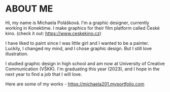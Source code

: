 # ABOUT ME

Hi, my name is Michaela Polášková. I'm a graphic designer, currently working in Konektime. I make graphics for their film platform called České kino.
(check it out: <https://www.ceskekino.cz>)

I have liked to paint since I was little girl and I wanted to be a painter. Luckily, I changed my mind, and I chose graphic design. But I still love illustration.

I studied graphic design in high school and am now at University of Creative Communication (VŠKK). I'm graduating this year (2023), and I hope in the next year to find a job that I will love.


Here are some of my works - <https://michaela201.myportfolio.com>
